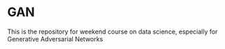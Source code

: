 # GAN
This is the repository for weekend course on data science, especially for Generative Adversarial Networks
